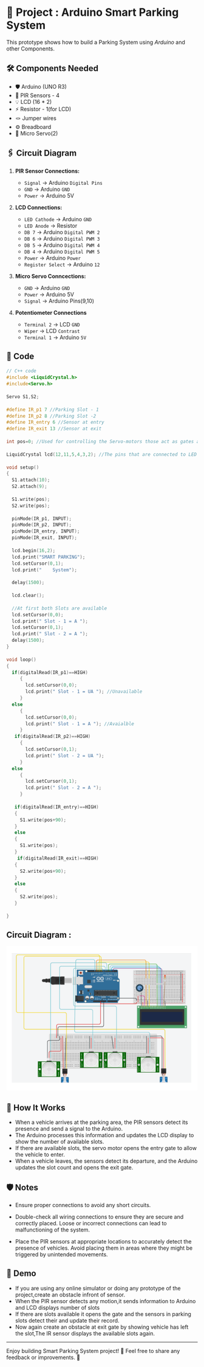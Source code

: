# 🚀 Project : Arduino Smart Parking System

This prototype shows how to build a Parking System using *Arduino* and other Components. 

## 🛠️ Components Needed

- 🛡️ Arduino (UNO R3)
- 🔴 PIR Sensors - 4 
- 💡 LCD (16 * 2)
- ⚡ Resistor - 1(for LCD)
- 🪢 Jumper wires
- ⚙️ Breadboard
- 🧧 Micro Servo(2)

## 🖇️ Circuit Diagram

1. **PIR Sensor Connections:**
   - `Signal` -> Arduino `Digital Pins `
   - `GND` -> Arduino `GND`
   - `Power` -> Arduino 5V

2. **LCD Connections:**
   - `LED Cathode` -> Arduino `GND`
   - `LED Anode` -> Resistor
   - `DB 7` -> Arduino `Digital PWM 2`
   - `DB 6` -> Arduino `Digital PWM 3`
   - `DB 5` -> Arduino `Digital PWM 4`
   - `DB 4` -> Arduino `Digital PWM 5`
   - `Power` -> Arduino `Power`
   - `Register Select` -> Arduino `12`

3. **Micro Servo Conncections:**   
   - `GND` -> Arduino `GND`
   - `Power` -> Arduino 5V
   - `Signal` -> Arduino Pins(9,10)

4. **Potentiometer Connections**
   - `Terminal 2` -> LCD `GND`
   - `Wiper` -> LCD `Contrast`
   - `Terminal 1` -> Arduino `5V`

## 📜 Code 
```Cpp
// C++ code
#include <LiquidCrystal.h>
#include<Servo.h>

Servo S1,S2;

#define IR_p1 7 //Parking Slot - 1
#define IR_p2 8 //Parking Slot -2 
#define IR_entry 6 //Sensor at entry
#define IR_exit 13 //Sensor at exit

int pos=0; //Used for controlling the Servo-motors those act as gates at entry and exit

LiquidCrystal lcd(12,11,5,4,3,2); //The pins that are connected to LED

void setup()
{
  S1.attach(10);
  S2.attach(9);
  
  S1.write(pos);
  S2.write(pos);
  
  pinMode(IR_p1, INPUT);
  pinMode(IR_p2, INPUT);
  pinMode(IR_entry, INPUT);
  pinMode(IR_exit, INPUT);
  
  lcd.begin(16,2);
  lcd.print("SMART PARKING");
  lcd.setCursor(0,1);
  lcd.print("    System");
  
  delay(1500); 
  
  lcd.clear();
  
  //At first both Slots are available
  lcd.setCursor(0,0); 
  lcd.print(" Slot - 1 = A ");
  lcd.setCursor(0,1);
  lcd.print(" Slot - 2 = A ");
  delay(1500);
}

void loop()
{
  if(digitalRead(IR_p1)==HIGH)
     {
       lcd.setCursor(0,0);
       lcd.print(" Slot - 1 = UA "); //Unavailable
     } 
  else
     {
       lcd.setCursor(0,0);
       lcd.print(" Slot - 1 = A "); //Avaialble
     }
   if(digitalRead(IR_p2)==HIGH)
     {
       lcd.setCursor(0,1);
       lcd.print(" Slot - 2 = UA ");
     } 
  else
     {
       lcd.setCursor(0,1);
       lcd.print(" Slot - 2 = A ");
     }
  
   if(digitalRead(IR_entry)==HIGH)
   {
     S1.write(pos+90); 
   } 
   else
   {
     S1.write(pos);
   }
    if(digitalRead(IR_exit)==HIGH)
   {
     S2.write(pos+90);
   } 
   else
   {
     S2.write(pos);
   }   
  
}
```
## Circuit Diagram : 
![Circuit Diagram](.\CircuitDiagram.png)

## 🚦 How It Works

- When a vehicle arrives at the parking area, the PIR sensors detect its presence and send a signal to the Arduino. 
- The Arduino processes this information and updates the LCD display to show the number of available slots. 
- If there are available slots, the servo motor opens the entry gate to allow the vehicle to enter. 
- When a vehicle leaves, the sensors detect its departure, and the Arduino updates the slot count and opens the exit gate.

## 🛡️ Notes

- Ensure proper connections to avoid any short circuits.

- Double-check all wiring connections to ensure they are secure and correctly placed. Loose or incorrect connections can lead to malfunctioning of the system.

- Place the PIR sensors at appropriate locations to accurately detect the presence of vehicles. Avoid placing them in areas where they might be triggered by unintended movements.

## 🌟 Demo

- If you are using any online simulator or doing any prototype of the project,create an obstacle infront of sensor.
- When the PIR sensor detects any motion,it sends information to Arduino and LCD displays number of slots
- If there are slots available it opens the gate and the sensors in parking slots detect their and update their record.
- Now again create an obstacle at exit gate by showing vehicle has left the slot,The IR sensor displays the available slots again.

---

Enjoy building Smart Parking System project! 🥳 Feel free to share any feedback or improvements. 🚀
